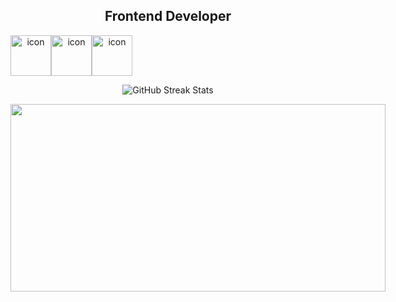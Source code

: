 <div>
  <div align="center">
    <h2>
      Frontend Developer
    </h2>
    <div style="display: flex; align-items: flex-start;">
      <img src="https://techstack-generator.vercel.app/js-icon.svg" alt="icon"
      width="65" height="65" />
      <img src="https://techstack-generator.vercel.app/ts-icon.svg" alt="icon"
      width="65" height="65" />
      <img src="https://techstack-generator.vercel.app/react-icon.svg" alt="icon"
      width="65" height="65" />
    </div>
    <p>
      <img align="center" src="https://github-readme-streak-stats.herokuapp.com/?user=imb96"
      alt="GitHub Streak Stats" />
    </p>
    <div>
      <div style="display: flex;">
        <a href="https://github.com/devxb/gitanimals">
          <img
            src="https://render.gitanimals.org/farms/imb96"
            width="600"
            height="300"
          />
        </a>
      </div>
    </div>
  </div>
  <!-- GitHub Readme Streak Stats -->
  <!-- - 🔭 I’m currently working on ... - 🌱 I’m currently learning ...
  - 👯 I’m looking to collaborate on ... - 🤔 I’m looking for help with ...
  - 💬 Ask me about ... - 📫 How to reach me: ... - 😄 Pronouns: ... - ⚡
  Fun fact: ... **imb96/imb96** is a ✨ _special_ ✨ repository because its
  `README.md` (this file) appears on your GitHub profile. Here are some ideas
  to get you started: ![Top Langs](https://github-readme-stats.vercel.app/api/top-langs/?username=imb96&layout=compact&theme=dark)
  -->
</div>

<!--
![Anurag’s GitHub stats](https://github-readme-stats.vercel.app/api?username=imb96&show_icons=true&theme=dracula)
-->
